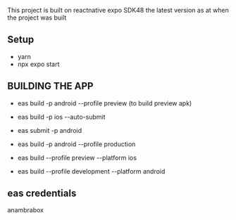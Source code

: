
This project is built on reactnative expo
SDK48 the latest version as at when the project was built

## Setup
* yarn 
* npx expo start


## BUILDING THE APP

* eas build -p android --profile preview (to build preview apk)


* eas build -p ios --auto-submit

* eas submit -p android

* eas build -p android --profile production

* eas build --profile preview --platform ios

* eas build --profile development --platform android



## eas credentials

anambrabox
